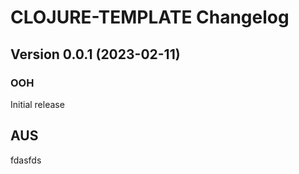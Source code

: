 # CLOJURE-TEMPLATE Changelog

## Version 0.0.1 (2023-02-11)

### OOH

Initial release

## AUS

fdasfds
